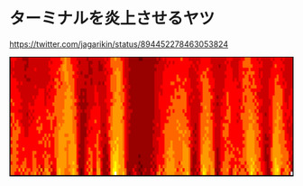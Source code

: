 ターミナルを炎上させるヤツ
================================

https://twitter.com/jagarikin/status/894452278463053824

![ss](https://raw.githubusercontent.com/onk/termburn/master/burn.gif)
